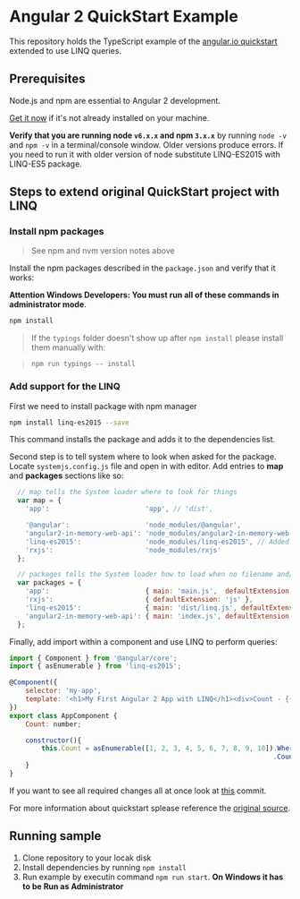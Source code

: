 # Angular 2 QuickStart Example

This repository holds the TypeScript example of the [angular.io quickstart](https://angular.io/docs/ts/latest/quickstart.html)
extended to use LINQ queries.

## Prerequisites

Node.js and npm are essential to Angular 2 development. 
    
<a href="https://docs.npmjs.com/getting-started/installing-node" target="_blank" title="Installing Node.js and updating npm">
Get it now</a> if it's not already installed on your machine.
 
**Verify that you are running node `v6.x.x` and npm `3.x.x`**
by running `node -v` and `npm -v` in a terminal/console window.
Older versions produce errors. If you need to run it with older version of node substitute LINQ-ES2015 with LINQ-ES5 package.

## Steps to extend original QuickStart project with LINQ


### Install npm packages

> See npm and nvm version notes above

Install the npm packages described in the `package.json` and verify that it works:

**Attention Windows Developers:  You must run all of these commands in administrator mode**.

```bash
npm install
```

> If the `typings` folder doesn't show up after `npm install` please install them manually with:

> `npm run typings -- install`

### Add support for the LINQ

First we need to install package with npm manager
```bash
npm install linq-es2015 --save
```
This command installs the package and adds it to the dependencies list.

Second step is to tell system where to look when asked for the package. Locate ```systemjs.config.js``` file and open in with editor. Add entries to **map** and **packages** sections like so:
```javascript
  // map tells the System loader where to look for things
  var map = {
    'app':                        'app', // 'dist',

    '@angular':                   'node_modules/@angular',
    'angular2-in-memory-web-api': 'node_modules/angular2-in-memory-web-api',
    'linq-es2015':                'node_modules/linq-es2015', // Added new mapping
    'rxjs':                       'node_modules/rxjs'
  };

  // packages tells the System loader how to load when no filename and/or no extension
  var packages = {
    'app':                        { main: 'main.js',  defaultExtension: 'js' },
    'rxjs':                       { defaultExtension: 'js' },
    'linq-es2015':                { main: 'dist/linq.js', defaultExtension: 'js' }, // Get it from dist/linq.js
    'angular2-in-memory-web-api': { main: 'index.js', defaultExtension: 'js' },
  };
  ```

Finally, add import within a component and use LINQ to perform queries:
```javascript
import { Component } from '@angular/core';
import { asEnumerable } from 'linq-es2015';

@Component({
    selector: 'my-app',
    template: '<h1>My First Angular 2 App with LINQ</h1><div>Count - {{Count}}</div>'
})
export class AppComponent { 
    Count: number;

    constructor(){
        this.Count = asEnumerable([1, 2, 3, 4, 5, 6, 7, 8, 9, 10]).Where(a => a % 2 == 1)
			                                                      .Count();        
    }
}
```

If you want to see all required changes all at once look at [this](https://github.com/ENikS/LINQ/commit/abbf0411665fdfd828748636196bff86b304b7ad) commit.

For more information about quickstart splease reference the [original source](https://angular.io/docs/ts/latest/quickstart.html).

## Running sample

1. Clone repository to your locak disk
2. Install dependencies by running ```npm install```
3. Run example by executin command ```npm run start```. **On Windows it has to be Run as Administrator**

